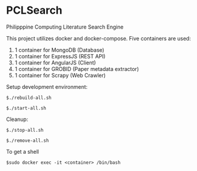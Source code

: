 # PCLSearch
Philipppine Computing Literature Search Engine

This project utilizes docker and docker-compose. Five containers are used:

1. 1 container for MongoDB (Database)
2. 1 container for ExpressJS (REST API)
3. 1 container for AngularJS (Client)
4. 1 container for GROBID (Paper metadata extractor)
5. 1 container for Scrapy (Web Crawler)


Setup development environment:

`$./rebuild-all.sh`

`$./start-all.sh`

Cleanup:

`$./stop-all.sh`

`$./remove-all.sh`


To get a shell

`$sudo docker exec -it <container> /bin/bash`
